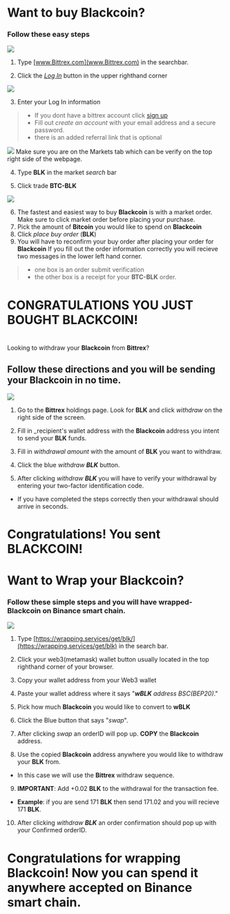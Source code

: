 <!--<p align="center">
  <img src="https://rocketseat-cdn.s3-sa-east-1.amazonaws.com/theme-docs.svg" alt="A illustration of file that is the @rocketseat/gatsby-theme-docs logo" width="100">
</p>

<h2 align="center">
  Gatsby Starter: Rocket Docs
</h2>

<p align="center">
  Out of the box Gatsby Starter for creating documentation websites easily and quickly. With support or MDX, code highlight, Analytics, SEO and more 🔥 Using the theme: <a href="https://github.com/Rocketseat/gatsby-themes/tree/master/%40rocketseat/gatsby-theme-docs">@rocketseat/gatsby-theme-docs</a>
</p>

<p align="center">
  <img src="https://img.shields.io/badge/PRs-welcome-%237159c1.svg" alt="PRs welcome!" />

  <img alt="License" src="https://img.shields.io/badge/license-MIT-%237159c1">

  <a href="https://twitter.com/intent/follow?screen_name=rocketseat">
    <img src="https://img.shields.io/twitter/follow/rocketseat.svg?label=Follow%20@rocketseat" alt="Follow @rocketseat" />
  </a>
</p>

## 🚀 Features

- MDX for docs;
- Fully customizable through the usage of Gatsby Themes (and Theme UI)
- Sidebar customization with Yaml;
- Code highlighting with [prism-react-renderer](https://github.com/FormidableLabs/prism-react-renderer) and [react-live](https://github.com/FormidableLabs/react-live) support. Copy code button and option to show line numbers.
- SEO (Sitemap, schema.org data, Open Graph and Twitter tags).
- Google Analytics support;
- Offline Support & WebApp Manifest

## ⚡️ Getting started

1. Create the website.

    ```sh
    gatsby new rocket-docs https://github.com/rocketseat/gatsby-starter-rocket-docs
    ```

2. Start developing.

    ```sh
    cd rocket-docs
    gatsby develop
    ```

3. Are you ready for launch? 

    Your site is now running at `http://localhost:8000`

## 📄 Docs

Looking for docs? Check our live demo and documentation [website](https://rocketdocs.netlify.com).

---

Made with 💜 by Rocketseat :wave: [check our community!](https://discordapp.com/invite/gCRAFhc)-->
# Want to buy **Blackcoin?**
### Follow these easy steps

![](https://preview.redd.it/27rx5xkq20491.png?width=1906&format=png&auto=webp&s=c2f3e4df8bd75e7b62a0700f08600b69952c53fb)

1. Type [www.Bittrex.com](www.Bittrex.com) in the searchbar.

2. Click the [_Log In_]() button in the upper righthand corner

![](https://preview.redd.it/tlwxg8xq20491.png?width=1915&format=png&auto=webp&s=2ce91757bfbfeb22efa44cf099a129f16fc1fa0d)

3. Enter your Log In information
>* If you dont have a bittrex account click [sign up](https://bittrex.com/discover/join?referralCode=XB4-T0Q-0MN)
>* Fill out *create an account* with your email address and a secure password. 
>* there is an added referral link that is optional

![](https://preview.redd.it/o3z8g06r20491.png?width=1899&format=png&auto=webp&s=19458d68f61ed2cfd7ce1548183e195f94d9fac3)
Make sure you are on the Markets tab which can be verify on the top right side of the webpage.

4. Type **BLK** in the market _search_ bar

5. Click trade **BTC-BLK**

![](https://preview.redd.it/v3nbsjkr20491.png?width=1904&format=png&auto=webp&s=661d16ca005b92349d32f2c32cf18e38864a6205)

6. The fastest and easiest way to buy **Blackcoin** is with a market order. Make sure to click market order before placing your purchase.
7. Pick the amount of **Bitcoin** you would like to spend on **Blackcoin**
8. Click _place buy order_ (**BLK**)
9. You will have to reconfirm your buy order after placing your order for **Blackcoin**
If you fill out the order information correctly you will recieve two messages in the lower left hand corner. 
>* one box is an order submit verification
>* the other box is a receipt for your **BTC-BLK** order.
# **CONGRATULATIONS** YOU JUST BOUGHT **BLACKCOIN**!
#
#
#
Looking to withdraw your **Blackcoin** from **Bittrex**?
## Follow these directions and you will be sending your **Blackcoin** in no time.
![](https://i.redd.it/23a9lrs340491.png)
1. Go to the **Bittrex** holdings page. Look for **BLK** and click _withdraw_ on the right side of the screen.

2. Fill in _recipient's wallet address with the **Blackcoin** address you intent to send your **BLK** funds.

3. Fill in _withdrawal amount_ with the amount of **BLK** you want to withdraw.

4. Click the blue _withdraw **BLK**_ button.

5. After clicking _withdraw **BLK**_ you will have to verify your withdrawal by entering your two-factor identification code.

* If you have completed the steps correctly then your withdrawal should arrive in seconds.
# Congratulations! You sent **BLACKCOIN**!
#
#
#
# Want to Wrap your **Blackcoin**?
### Follow these simple steps and you will have wrapped-**Blackcoin** on Binance smart chain.
![](https://preview.redd.it/ciclp1mt20491.png?width=1870&format=png&auto=webp&s=ec83e432d4e418170eff44d0ad5b8632b127537c)
1. Type [https://wrapping.services/get/blk/](https://wrapping.services/get/blk) in the search bar.

2. Click your web3(metamask) wallet button usually located in the top righthand corner of your browser.

3. Copy your wallet address from your Web3 wallet 

4. Paste your wallet address where it says "_**wBLK** address BSC(BEP20)_."

5. Pick how much **Blackcoin** you would like to convert to **wBLK**

6. Click the Blue button that says "_swap_".

7. After clicking _swap_ an orderID will pop up. **COPY** the **Blackcoin** address.

8. Use the copied **Blackcoin** address anywhere you would like to withdraw your **BLK** from. 
* In this case we will use the **Bittrex** withdraw sequence.

9. **IMPORTANT**: Add +0.02 **BLK** to the withdrawal for the transaction fee.
* **Example**: if you are send 171 **BLK** then send 171.02 and you will recieve 171 **BLK**.

10. After clicking _withdraw **BLK**_ an order confirmation should pop up with your Confirmed orderID. 
# Congratulations for wrapping **Blackcoin**! Now you can spend it anywhere accepted on Binance smart chain.  

